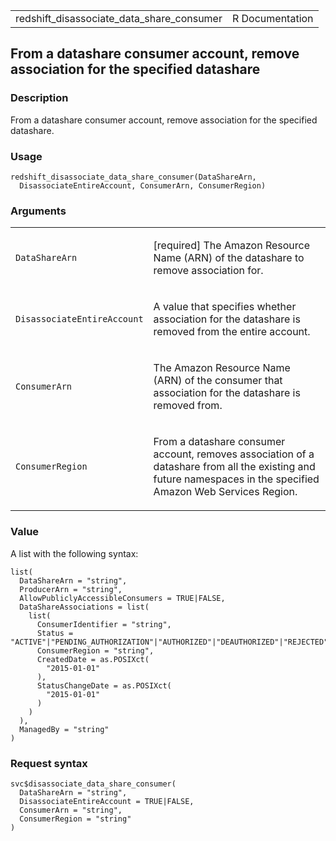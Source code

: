 <table style="width: 100%;">
<tbody>
<tr class="odd">
<td>redshift_disassociate_data_share_consumer</td>
<td style="text-align: right;">R Documentation</td>
</tr>
</tbody>
</table>

## From a datashare consumer account, remove association for the specified datashare

### Description

From a datashare consumer account, remove association for the specified
datashare.

### Usage

    redshift_disassociate_data_share_consumer(DataShareArn,
      DisassociateEntireAccount, ConsumerArn, ConsumerRegion)

### Arguments

<table>
<colgroup>
<col style="width: 35%" />
<col style="width: 65%" />
</colgroup>
<tbody>
<tr class="odd">
<td><code
id="redshift_disassociate_data_share_consumer_:_DataShareArn">DataShareArn</code></td>
<td><p>[required] The Amazon Resource Name (ARN) of the datashare to
remove association for.</p></td>
</tr>
<tr class="even">
<td><code
id="redshift_disassociate_data_share_consumer_:_DisassociateEntireAccount">DisassociateEntireAccount</code></td>
<td><p>A value that specifies whether association for the datashare is
removed from the entire account.</p></td>
</tr>
<tr class="odd">
<td><code
id="redshift_disassociate_data_share_consumer_:_ConsumerArn">ConsumerArn</code></td>
<td><p>The Amazon Resource Name (ARN) of the consumer that association
for the datashare is removed from.</p></td>
</tr>
<tr class="even">
<td><code
id="redshift_disassociate_data_share_consumer_:_ConsumerRegion">ConsumerRegion</code></td>
<td><p>From a datashare consumer account, removes association of a
datashare from all the existing and future namespaces in the specified
Amazon Web Services Region.</p></td>
</tr>
</tbody>
</table>

### Value

A list with the following syntax:

    list(
      DataShareArn = "string",
      ProducerArn = "string",
      AllowPubliclyAccessibleConsumers = TRUE|FALSE,
      DataShareAssociations = list(
        list(
          ConsumerIdentifier = "string",
          Status = "ACTIVE"|"PENDING_AUTHORIZATION"|"AUTHORIZED"|"DEAUTHORIZED"|"REJECTED"|"AVAILABLE",
          ConsumerRegion = "string",
          CreatedDate = as.POSIXct(
            "2015-01-01"
          ),
          StatusChangeDate = as.POSIXct(
            "2015-01-01"
          )
        )
      ),
      ManagedBy = "string"
    )

### Request syntax

    svc$disassociate_data_share_consumer(
      DataShareArn = "string",
      DisassociateEntireAccount = TRUE|FALSE,
      ConsumerArn = "string",
      ConsumerRegion = "string"
    )
